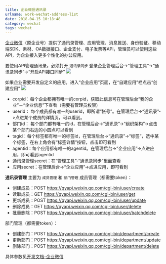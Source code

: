 ```yaml
---
title: 企业微信通讯录
urlname: work-wechat-address-list
date: 2018-04-15 10:18:48
category: wechat
tags: wechat
---
```

[企业微信](https://work.weixin.qq.com/)（原企业号）提供了通讯录管理、应用管理、消息推送、身份验证、移动端SDK、素材、OA数据接口、企业支付、电子发票等API，管理员可以使用这些API，为企业接入更多个性化的办公应用。

要使用API管理通讯录，必须打开 `通讯录同步`
登录企业管理后台->“管理工具”->“通讯录同步”->“开启API接口同步”
![](/images/work-wechat-config.png)
<!-- more -->
如果企业需要开发自定义的应用，进入“企业应用”页面，在“自建应用”栏点击“创建应用”
![](/images/work-wechat-app.png)

- corpid：每个企业都拥有唯一的corpid，获取此信息可在管理后台“我的企业”－“企业信息”下查看（需要有管理员权限）
- userid： 每个成员都有唯一的userid，即所谓“帐号”。在管理后台->“通讯录”->点进某个成员的详情页，可以看到。
- 部门id： 每个部门都有唯一的id，在管理后台->“通讯录”->“组织架构”->点击某个部门右边的小圆点可以看到
- tagid：每个标签都有唯一的标签id，在管理后台->“通讯录”->“标签”，选中某个标签，在右上角会有“标签详情”按钮，点击即可看到
- agentid：每个应用都有唯一的agentid。在管理后台->“企业应用”->点进应用，即可看到agentid
- 通讯录管理secret：在“管理工具”-“通讯录同步”里面查看
- 应用secret：在管理后台->“企业应用”->点进应用，即可看到

**通讯录管理** 主要为 `成员管理` 和 `部门管理`
成员管理（都需要token）：
- 创建成员：POST
https://qyapi.weixin.qq.com/cgi-bin/user/create
- 读取成员：GET
https://qyapi.weixin.qq.com/cgi-bin/user/get
- 更新成员：POST
https://qyapi.weixin.qq.com/cgi-bin/user/update
- 删除成员：GET
https://qyapi.weixin.qq.com/cgi-bin/user/delete
- 批量删除：POST
https://qyapi.weixin.qq.com/cgi-bin/user/batchdelete

部门管理（都需要token）：
- 创建部门：POST
https://qyapi.weixin.qq.com/cgi-bin/department/create
- 更新部门：POST
https://qyapi.weixin.qq.com/cgi-bin/department/update
- 删除部门：POST
https://qyapi.weixin.qq.com/cgi-bin/department/delete

具体参数见[开发文档-企业微信](https://work.weixin.qq.com/api/doc#10016)